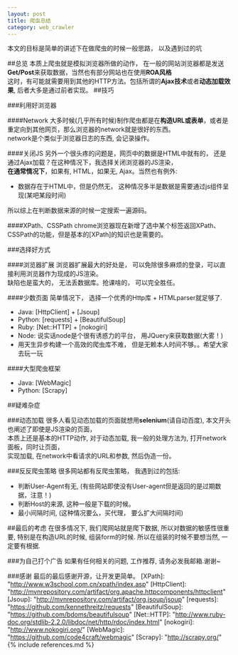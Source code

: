 ```yaml
---
layout: post
title: 爬虫总结
category: web_crawler
---
```


本文的目标是简单的讲述下在做爬虫的时候一般思路， 以及遇到过的坑

##总览
本质上爬虫就是模拟浏览器所做的动作， 在一般的网站浏览器都是发送**Get/Post**来获取数据，当然也有部分网站也在使用**ROA风格**  
这时，有可能就需要用到其他的HTTP方法。包括所谓的**Ajax技术**或者**动态加载效果**, 后者大多是通过前者实现。
##技巧

###利用好浏览器

####Network
大多时候(几乎所有时候)制作爬虫都是在**构造URL或表单**，或者是重定向到其他网页，那么浏览器的network就是很好的东西。  
network是个类似于浏览器日志的东西, 会记录操作。

####关闭JS
另外一个很头疼的问题是，网页中的数据是HTML中就有的， 还是通过Ajax加载？在这种情况下，我选择关闭浏览器的JS渲染，  
**在通常情况下**，如果有, HTML，如果无, Ajax。当然也有例外:  

*	 数据存在于HTML中，但是仍然无， 这种情况多半是数据是需要通过js组件呈现(某吧某段时间)

所以综上在判断数据来源的时候一定搜索一遍源码。

####XPath、CSSPath
chrome浏览器现在新增了选中某个标签返回XPath、CSSPath的功能，但是基本的[XPath]的知识也是需要的。

###选择好方式

####浏览器扩展
浏览器扩展最大的好处是， 可以免除很多麻烦的登录，可以直接利用浏览器作为现成的JS渲染。  
缺陷也是蛮大的， 无法丢数据库。抢课啥的， 可以完全胜任。

####少数页面
简单情况下， 选择一个优秀的Http库 + HTMLparser就足够了.

*	Java: [HttpClient] + [Jsoup]  
*	Python: [requests] + [BeautifulSoup]  
* Ruby: [Net::HTTP] + [nokogiri]  
* Node: 说实话node是个很有诱惑力的平台， 用JQuery来获取数据(大雾！)  
* 用天生异步构建一个高效的爬虫库不难， 但是无赖本人时间不够。。希望大家去玩一玩

####大型爬虫框架
*	Java: [WebMagic]  
*	Python: [Scrapy]

##疑难杂症

###动态加载
很多人看见动态加载的页面就想用**selenium**(请自动百度), 本文开头也阐述了即使是JS渲染的页面，  
本质上还是基本的HTTP动作, 对于动态加载, 我一般的处理方法为, 打开network面板，同时让页面，  
实现加载, 在network中看请求的URL和参数, 然后伪造一份。

###反反爬虫策略
很多网站都有反爬虫策略， 我遇到过的包括:

*	判断User-Agent有无, (有些网站即使没有User-agent但是返回的是过期数据，注意！)
*	判断Host的来源, 这种一般是下载的时候。
*	最小间隔时间, (这种情况要么，买代理， 要么扩大间隔时间) 

##最后的考虑
在很多情况下, 我们爬网站就是爬下数据, 所以对数据的敏感性很重要, 特别是在构造URL的时候, 组装form的时候.
所以在组装的时候不要想当然, 一定要有根据.

###为自己打个广告
如果有任何相关的问题, 工作推荐, 请务必发我邮箱.谢谢~

###感谢
最后的最后感谢开源，让开发更简单。
[XPath]: "http://www.w3school.com.cn/xpath/index.asp"
[HttpClient]: "http://mvnrepository.com/artifact/org.apache.httpcomponents/httpclient"
[Jsoup]: "http://mvnrepository.com/artifact/org.jsoup/jsoup"
[requests]: "https://github.com/kennethreitz/requests"
[BeautifulSoup]: "https://github.com/bdoms/beautifulsoup"
[Net::HTTP]: "http://www.ruby-doc.org/stdlib-2.2.0/libdoc/net/http/rdoc/index.html"
[nokogiri]: "http://www.nokogiri.org/"
[WebMagic]: "https://github.com/code4craft/webmagic"
[Scrapy]: "http://scrapy.org/"
{% include references.md %}

